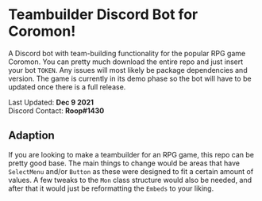 # Teambuilder Discord Bot for Coromon!
A Discord bot with team-building functionality for the popular RPG game Coromon. You can pretty much download the entire repo and just insert your bot `TOKEN`. Any issues will most likely be package dependencies and version. The game is currently in its demo phase so the bot will have to be updated once there is a full release.

Last Updated: **Dec 9 2021**  
Discord Contact: **Roop#1430**

## Adaption 
If you are looking to make a teambuilder for an RPG game, this repo can be pretty good base. The main things to change would be areas that have `SelectMenu` and/or `Button` as these were designed to fit a certain amount of values. A few tweaks to the `Mon` class structure would also be needed, and after that it would just be reformatting the `Embeds` to your liking. 
